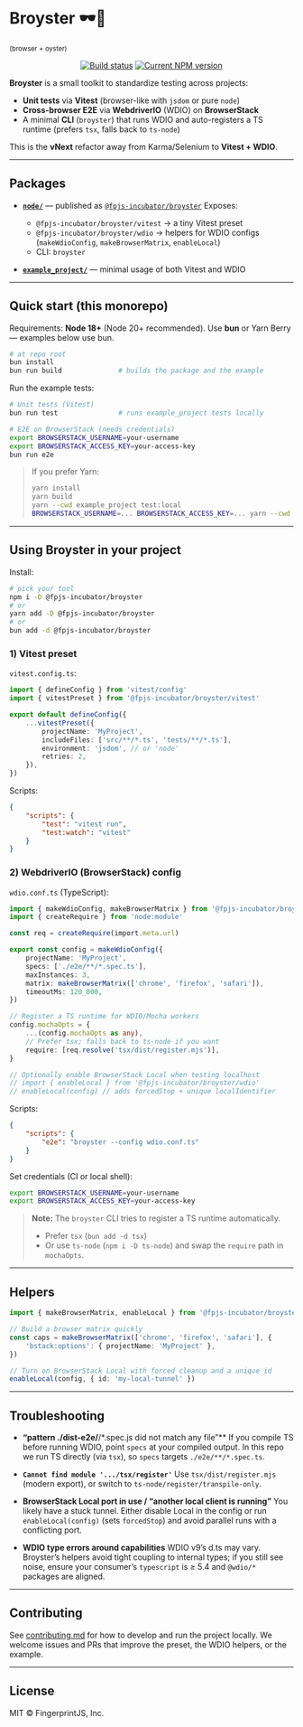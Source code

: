 # Broyster 🕶️🦪

<sup>(browser + oyster)</sup>

<p align="center">
  <a href="https://github.com/fingerprintjs/broyster/actions/workflows/test.yml"><img src="https://github.com/fingerprintjs/broyster/actions/workflows/test.yml/badge.svg" alt="Build status"></a>
  <a href="https://www.npmjs.com/package/@fpjs-incubator/broyster"><img src="https://img.shields.io/npm/v/@fpjs-incubator/broyster.svg" alt="Current NPM version"></a>
</p>

**Broyster** is a small toolkit to standardize testing across projects:

- **Unit tests** via **Vitest** (browser-like with `jsdom` or pure `node`)
- **Cross-browser E2E** via **WebdriverIO** (WDIO) on **BrowserStack**
- A minimal **CLI** (`broyster`) that runs WDIO and auto-registers a TS runtime (prefers `tsx`, falls back to `ts-node`)

This is the **vNext** refactor away from Karma/Selenium to **Vitest + WDIO**.

---

## Packages

- **[`node/`](./node)** — published as [`@fpjs-incubator/broyster`](https://npmjs.com/package/@fpjs-incubator/broyster)
  Exposes:
    - `@fpjs-incubator/broyster/vitest` → a tiny Vitest preset
    - `@fpjs-incubator/broyster/wdio` → helpers for WDIO configs (`makeWdioConfig`, `makeBrowserMatrix`, `enableLocal`)
    - CLI: `broyster`

- **[`example_project/`](./example_project)** — minimal usage of both Vitest and WDIO

---

## Quick start (this monorepo)

Requirements: **Node 18+** (Node 20+ recommended). Use **bun** or Yarn Berry — examples below use bun.

```bash
# at repo root
bun install
bun run build              # builds the package and the example
```

Run the example tests:

```bash
# Unit tests (Vitest)
bun run test               # runs example_project tests locally

# E2E on BrowserStack (needs credentials)
export BROWSERSTACK_USERNAME=your-username
export BROWSERSTACK_ACCESS_KEY=your-access-key
bun run e2e
```

> If you prefer Yarn:
>
> ```bash
> yarn install
> yarn build
> yarn --cwd example_project test:local
> BROWSERSTACK_USERNAME=... BROWSERSTACK_ACCESS_KEY=... yarn --cwd example_project test:browserstack
> ```

---

## Using Broyster in your project

Install:

```bash
# pick your tool
npm i -D @fpjs-incubator/broyster
# or
yarn add -D @fpjs-incubator/broyster
# or
bun add -d @fpjs-incubator/broyster
```

### 1) Vitest preset

`vitest.config.ts`:

```ts
import { defineConfig } from 'vitest/config'
import { vitestPreset } from '@fpjs-incubator/broyster/vitest'

export default defineConfig({
    ...vitestPreset({
        projectName: 'MyProject',
        includeFiles: ['src/**/*.ts', 'tests/**/*.ts'],
        environment: 'jsdom', // or 'node'
        retries: 2,
    }),
})
```

Scripts:

```json
{
    "scripts": {
        "test": "vitest run",
        "test:watch": "vitest"
    }
}
```

### 2) WebdriverIO (BrowserStack) config

`wdio.conf.ts` (TypeScript):

```ts
import { makeWdioConfig, makeBrowserMatrix } from '@fpjs-incubator/broyster/wdio'
import { createRequire } from 'node:module'

const req = createRequire(import.meta.url)

export const config = makeWdioConfig({
    projectName: 'MyProject',
    specs: ['./e2e/**/*.spec.ts'],
    maxInstances: 3,
    matrix: makeBrowserMatrix(['chrome', 'firefox', 'safari']),
    timeoutMs: 120_000,
})

// Register a TS runtime for WDIO/Mocha workers
config.mochaOpts = {
    ...(config.mochaOpts as any),
    // Prefer tsx; falls back to ts-node if you want
    require: [req.resolve('tsx/dist/register.mjs')],
}

// Optionally enable BrowserStack Local when testing localhost
// import { enableLocal } from '@fpjs-incubator/broyster/wdio'
// enableLocal(config) // adds forcedStop + unique localIdentifier
```

Scripts:

```json
{
    "scripts": {
        "e2e": "broyster --config wdio.conf.ts"
    }
}
```

Set credentials (CI or local shell):

```bash
export BROWSERSTACK_USERNAME=your-username
export BROWSERSTACK_ACCESS_KEY=your-access-key
```

> **Note:** The `broyster` CLI tries to register a TS runtime automatically.
>
> - Prefer `tsx` (`bun add -d tsx`)
> - Or use `ts-node` (`npm i -D ts-node`) and swap the `require` path in `mochaOpts`.

---

## Helpers

```ts
import { makeBrowserMatrix, enableLocal } from '@fpjs-incubator/broyster/wdio'

// Build a browser matrix quickly
const caps = makeBrowserMatrix(['chrome', 'firefox', 'safari'], {
    'bstack:options': { projectName: 'MyProject' },
})

// Turn on BrowserStack Local with forced cleanup and a unique id
enableLocal(config, { id: 'my-local-tunnel' })
```

---

## Troubleshooting

- **“pattern ./dist-e2e/**/\*.spec.js did not match any file”\*\*
  If you compile TS before running WDIO, point `specs` at your compiled output. In this repo we run TS directly (via
  `tsx`), so `specs` targets `./e2e/**/*.spec.ts`.

- **`Cannot find module '.../tsx/register'`**
  Use `tsx/dist/register.mjs` (modern export), or switch to `ts-node/register/transpile-only`.

- **BrowserStack Local port in use / “another local client is running”**
  You likely have a stuck tunnel. Either disable Local in the config or run `enableLocal(config)` (sets `forcedStop`)
  and avoid parallel runs with a conflicting port.

- **WDIO type errors around capabilities**
  WDIO v9’s d.ts may vary. Broyster’s helpers avoid tight coupling to internal types; if you still see noise, ensure
  your consumer’s `typescript` is ≥ 5.4 and `@wdio/*` packages are aligned.

---

## Contributing

See [contributing.md](contributing.md) for how to develop and run the project locally.
We welcome issues and PRs that improve the preset, the WDIO helpers, or the example.

---

## License

MIT © FingerprintJS, Inc.
